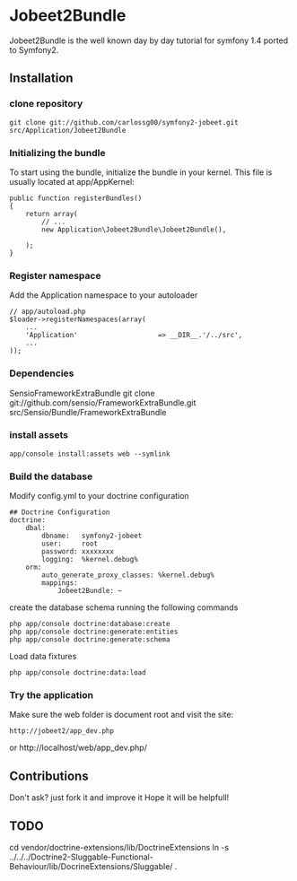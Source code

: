 # Jobeet2Bundle

Jobeet2Bundle is the well known day by day tutorial for symfony 1.4 ported to Symfony2.

## Installation

### clone repository

	git clone git://github.com/carlossg00/symfony2-jobeet.git src/Application/Jobeet2Bundle

### Initializing the bundle
 To start using the bundle, initialize the bundle in your kernel. This file is usually located at app/AppKernel: 

  
 	public function registerBundles()
 	{
 		return array(
 			// ...
	 		new Application\Jobeet2Bundle\Jobeet2Bundle(),
 		
 		);
 	}

### Register namespace
 
 Add the Application namespace to your autoloader
 
 	// app/autoload.php
 	$loader->registerNamespaces(array(
    	...
    	'Application'					 => __DIR__.'/../src',
    	...
    ));

### Dependencies

SensioFrameworkExtraBundle
	git clone git://github.com/sensio/FrameworkExtraBundle.git src/Sensio/Bundle/FrameworkExtraBundle
	


### install assets

	app/console install:assets web --symlink


### Build the database
 
 Modify config.yml to your doctrine configuration
 
	## Doctrine Configuration
	doctrine:
   		dbal:
       		dbname:   symfony2-jobeet
       		user:     root
       		password: xxxxxxxx
       		logging:  %kernel.debug%
   		orm:
       		auto_generate_proxy_classes: %kernel.debug%
       		mappings:
           		Jobeet2Bundle: ~

 create the database schema running the following commands
	
	php app/console doctrine:database:create
	php app/console doctrine:generate:entities
	php app/console doctrine:generate:schema 

 Load data fixtures

	php app/console doctrine:data:load


### Try the application

Make sure the web folder is document root and visit the site:

	http://jobeet2/app_dev.php
or
	http://localhost/web/app_dev.php/


## Contributions

Don't ask? just fork it and improve it
Hope it will be helpfull!


## TODO

cd vendor/doctrine-extensions/lib/DoctrineExtensions
ln -s ../../../Doctrine2-Sluggable-Functional-Behaviour/lib/DocrineExtensions/Sluggable/ .



